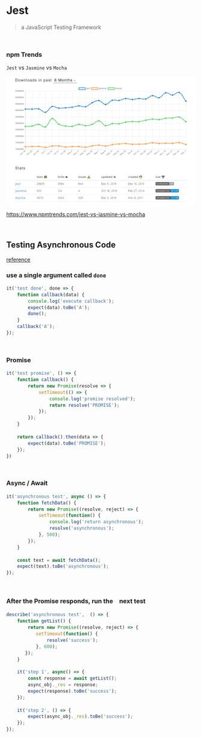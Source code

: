 # Jest

> a JavaScript Testing Framework

<br />

### npm Trends

`Jest` vs `Jasmine` vs `Mocha`

![testing_framework](https://github.com/krmfla/research-lab/blob/master/images/testing_framework.png)

https://www.npmtrends.com/jest-vs-jasmine-vs-mocha

<br />

## Testing Asynchronous Code

[reference](https://jestjs.io/docs/zh-Hans/asynchronous)

### use a single argument called `done`

```js
it('test done', done => {
    function callback(data) {
        console.log('execute callback');
        expect(data).toBe('A');
        done();
    }
    callback('A');
});
```
<br />

### Promise

```js
it('test promise', () => {
    function callback() {
        return new Promise(resolve => {
            setTimeout(() => {
                console.log('promise resolved');
                return resolve('PROMISE');
            });
        });
    }

    return callback().then(data => {
        expect(data).toBe('PROMISE');
    });
})
```

<br />

### Async / Await

```js
it('asynchronous test', async () => {
    function fetchData() {
        return new Promise((resolve, reject) => {
            setTimeout(function() {
                console.log('return asynchronous');
                resolve('asynchronous');
            }, 500);
        });
    }

    const text = await fetchData();
    expect(text).toBe('asynchronous');
});
```

<br />

### After the Promise responds, run the　next test

```js
describe('asynchronous test',  () => {
    function getList() {
        return new Promise((resolve, reject) => {
           setTimeout(function() {
               resolve('success');
           }, 600);
       });
    }

    it('step 1', async() => {
        const response = await getList();
        async_obj._res = response;
        expect(response).toBe('success');
    });

    it('step 2', () => {
        expect(async_obj._res).toBe('success');
    });
});
```

